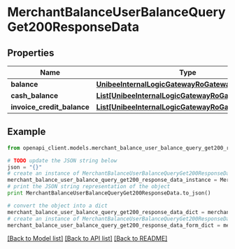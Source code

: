 # MerchantBalanceUserBalanceQueryGet200ResponseData


## Properties

Name | Type | Description | Notes
------------ | ------------- | ------------- | -------------
**balance** | [**UnibeeInternalLogicGatewayRoGatewayBalance**](UnibeeInternalLogicGatewayRoGatewayBalance.md) |  | [optional] 
**cash_balance** | [**List[UnibeeInternalLogicGatewayRoGatewayBalance]**](UnibeeInternalLogicGatewayRoGatewayBalance.md) |  | [optional] 
**invoice_credit_balance** | [**List[UnibeeInternalLogicGatewayRoGatewayBalance]**](UnibeeInternalLogicGatewayRoGatewayBalance.md) |  | [optional] 

## Example

```python
from openapi_client.models.merchant_balance_user_balance_query_get200_response_data import MerchantBalanceUserBalanceQueryGet200ResponseData

# TODO update the JSON string below
json = "{}"
# create an instance of MerchantBalanceUserBalanceQueryGet200ResponseData from a JSON string
merchant_balance_user_balance_query_get200_response_data_instance = MerchantBalanceUserBalanceQueryGet200ResponseData.from_json(json)
# print the JSON string representation of the object
print MerchantBalanceUserBalanceQueryGet200ResponseData.to_json()

# convert the object into a dict
merchant_balance_user_balance_query_get200_response_data_dict = merchant_balance_user_balance_query_get200_response_data_instance.to_dict()
# create an instance of MerchantBalanceUserBalanceQueryGet200ResponseData from a dict
merchant_balance_user_balance_query_get200_response_data_form_dict = merchant_balance_user_balance_query_get200_response_data.from_dict(merchant_balance_user_balance_query_get200_response_data_dict)
```
[[Back to Model list]](../README.md#documentation-for-models) [[Back to API list]](../README.md#documentation-for-api-endpoints) [[Back to README]](../README.md)


